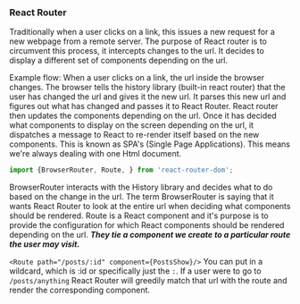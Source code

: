 ### React Router
Traditionally when a user clicks on a link, this issues a new request for a new webpage from a remote server. The purpose of React router is to circumvent this process, it intercepts changes to the url. It decides to display a different set of components depending on the url.

Example flow: When a user clicks on a link, the url inside the browser changes. The browser tells the history library (built-in react router) that the user has changed the url and gives it the new url. It parses this new url and figures out what has changed and passes it to React Router. React router then updates the components depending on the url. Once it has decided what components to display on the screen depending on the url, it dispatches a message to React to re-render itself based on the new components. This is known as SPA's (Single Page Applications). This means we're always dealing with one Html document.

```js
import {BrowserRouter, Route, } from 'react-router-dom';

```
BrowserRouter interacts with the History library and decides what to do based on the change in the url. The term BrowserRouter is saying that it wants React Router to look at the entire url when deciding what components should be rendered.
Route is a React component and it's purpose is to provide the configuration for which React components should be rendered depending on the url. _**They tie a component we create to a particular route the user may visit.**_

`<Route path="/posts/:id" component={PostsShow}/>`
You can put in a wildcard, which is :id or specifically just the `:`. If a user were to go to `/posts/anything` React Router will greedily match that url with the route and render the corresponding component.
